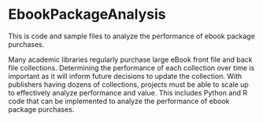 # EbookPackageAnalysis

This is code and sample files to analyze the performance of ebook package purchases. 

Many academic libraries regularly purchase large eBook front file and back file collections. Determining the performance of each collection over time is important as it will inform future decisions to update the collection. With publishers having dozens of collections, projects must be able to scale up to effectively analyze performance and value. This includes Python and R code that can be implemented to analyze the performance of ebook package purchases.
